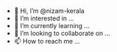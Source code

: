 - 👋 Hi, I’m @nizam-kerala
- 👀 I’m interested in ...
- 🌱 I’m currently learning ...
- 💞️ I’m looking to collaborate on ...
- 📫 How to reach me ...

<!---
nizam-kerala/nizam-kerala is a ✨ special ✨ repository because its `README.md` (this file) appears on your GitHub profile.
You can click the Preview link to take a look at your changes.
--->
